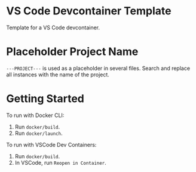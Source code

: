 # VS Code Devcontainer Template

Template for a VS Code devcontainer.

# Placeholder Project Name

`---PROJECT---` is used as a placeholder in several files. Search and replace all instances with the name of the project.

# Getting Started

To run with Docker CLI:

1. Run `docker/build`.
2. Run `docker/launch`.

To run with VSCode Dev Containers:

1. Run `docker/build`.
2. In VSCode, run `Reopen in Container`.
